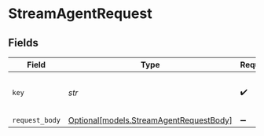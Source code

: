 # StreamAgentRequest


## Fields

| Field                                                                          | Type                                                                           | Required                                                                       | Description                                                                    |
| ------------------------------------------------------------------------------ | ------------------------------------------------------------------------------ | ------------------------------------------------------------------------------ | ------------------------------------------------------------------------------ |
| `key`                                                                          | *str*                                                                          | :heavy_check_mark:                                                             | The key or ID of the agent to invoke                                           |
| `request_body`                                                                 | [Optional[models.StreamAgentRequestBody]](../models/streamagentrequestbody.md) | :heavy_minus_sign:                                                             | N/A                                                                            |